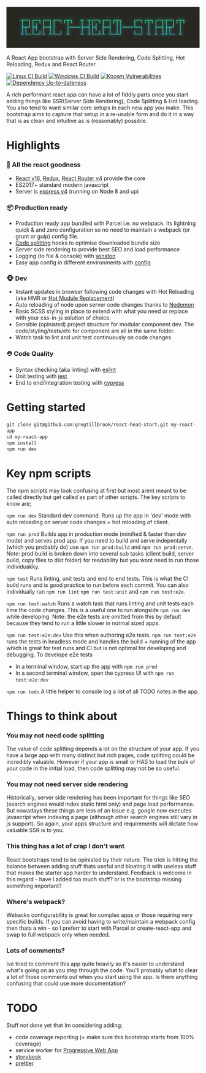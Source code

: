 ![Screenshot showing output for console methods](/docs/react-head-start-logo.jpg?raw=true)

A React App bootstrap with Server Side Rendering, Code Splitting, Hot Reloading, Redux and React Router.

[![Linux CI Build][travis-image]][travis-url]
[![Windows CI Build][appveyor-image]][appveyor-url]
[![Known Vulnerabilities][snyk-image]][snyk-url]
[![Dependency Up-to-dateness][david-image]][david-url]


A rich performant react app can have a lot of fiddly parts once you start adding things like SSR(Server Side Rendering), Code Splitting & Hot loading. You also tend to want similar core setups in each new app you make. This bootstrap aims to capture that setup in a re-usable form and do it in a way that is as clean and intuitive as is (reasonably) possible.



# Highlights

### 🚀 All the react goodness
 - [React v16](https://www.npmjs.com/package/react), [Redux](https://www.npmjs.com/package/redux), [React Router v4](https://www.npmjs.com/package/react-router) provide the core
 - ES2017+ standard modern javascript
 - Server is [express v4](https://www.npmjs.com/package/express) (running on Node 8 and up)

### 📦 Production ready
 - Production ready app bundled with Parcel i.e. no webpack. Its lightning quick & and zero configuration so no need to maintain a webpack (or grunt or gulp) config file.
 - [Code splitting](https://parceljs.org/code_splitting.html) hooks to optimise downloaded bundle size
 - Server side rendering to provide best SEO and load performance
 - Logging (to file & console) with [winston](https://www.npmjs.com/package/winston)
 - Easy app config in different environments with [config](https://www.npmjs.com/package/config)

### 🐵 Dev
 - Instant updates in browser following code changes with Hot Reloading (aka HMR or [Hot Module Replacement](https://parceljs.org/hmr.html))
 - Auto reloading of node upon server code changes thanks to [Nodemon](https://www.npmjs.com/package/nodemon)
 - Basic SCSS styling in place to extend with what you need or replace with your css-in-js solution of choice.
 - Sensible (opiniated) project structure for modular component dev. The code/styling/tests/etc for component are all in the same folder.
 - Watch task to lint and unit test continuously on code changes

### ⛑ Code Quality
 - Syntax checking (aka linting) with [eslint](https://www.npmjs.com/package/eslint)
 - Unit testing with [jest](http://facebook.github.io/jest/)
 - End to end/integration testing with [cypress](https://www.cypress.io/)



# Getting started

```console
git clone git@github.com:gregtillbrook/react-head-start.git my-react-app
cd my-react-app
npm install
npm run dev
```


# Key npm scripts
The npm scripts may look confusing at first but most arent meant to be called directly but get called as part of other scripts. The key scripts to know are;

```npm run dev```
Standard dev command. Runs up the app in 'dev' mode with auto reloading on server code changes + hot reloading of client.

```npm run prod```
Builds app in production mode (minified & faster than dev mode) and serves prod app. If you need to build and serve indepentally (which you probably do) use ```npm run prod:build``` and ```npm run prod:serve```. Note: prod:build is broken down into several sub tasks (client build, server build, copy files to dist folder) for readability but you wont need to run those individuakky.

```npm test```
Runs linting, unit tests and end to end tests. This is what the CI build runs and is good practice to run before each commit. You can also individually run ```npm run lint``` ```npm run test:unit``` and ```npm run test:e2e```.

```npm run test:watch```
Runs a watch task that runs linting and unit tests each time the code changes. This is a useful one to run alongside ```npm run dev``` while developing. Note: the e2e tests are omitted from this by default because they tend to run a little slower in normal sized apps.

```npm run test:e2e:dev```
Use this when authoring e2e tests. ```npm run test:e2e``` runs the tests in headless mode and handles the build + running of the app which is great for test runs and CI but is not optimal for developing and debugging. To develope e2e tests 
 - In a terminal window, start up the app with ```npm run prod```
 - In a second terminal window, open the cypress UI with ```npm run test:e2e:dev```

```npm run todo```
A little helper to console log a list of all TODO notes in the app.



# Things to think about

### You may not need code splitting
The value of code splitting depends a lot on the structure of your app. If you have a large app with many distinct but rich pages, code splitting could be incredibly valuable. However if your app is small or HAS to load the bulk of your code in the initial load, then code splitting may not be so useful.

### You may not need server side rendering
Historically, server side rendering has been important for things like SEO (search engines would index static html only) and page load performance. But nowadays these things are less of an issue e.g. google now executes javascript when indexing a page (although other search engines still vary in js support). So again, your apps structure and requirements will dictate how valuable SSR is to you.

### This thing has a lot of crap I don't want
React bootstraps tend to be opiniated by their nature. The trick is hitting the balance between adding stuff thats useful and bloating it with useless stuff that makes the starter app harder to understand. Feedback is welcome in this regard - have I added too much stuff? or is the bootstrap missing something important?

### Where's webpack?
Webacks configurability is great for complex apps or those requiring very specific builds. If you can avoid having to write/maintain a webpack config then thats a win - so I preferr to start with Parcel or create-react-app and swap to full webpack only when needed.

### Lots of comments?
Ive tried to comment this app quite heavily so it's easier to understand what's going on as you step through the code. You'll probably what to clear a lot of those comments out when you start using the app. Is there anything confusing that could use more documentation?



# TODO
Stuff not done yet that Im considering adding;
 - code coverage reporting (+ make sure this bootstrap starts from 100% coverage)
 - service worker for [Progressive Web App](https://developers.google.com/web/progressive-web-apps/)
 - [storybook](https://storybook.js.org/)
 - [prettier](https://www.npmjs.com/package/prettier)


[travis-image]: https://img.shields.io/travis/gregtillbrook/react-head-start/master.svg?label=Linux%20CI%20Build
[travis-url]: https://travis-ci.org/gregtillbrook/react-head-start
[appveyor-image]: https://img.shields.io/appveyor/ci/gregtillbrook/react-head-start/master.svg?label=Windows%20CI%20Build
[appveyor-url]: https://ci.appveyor.com/project/gregtillbrook/react-head-start
[snyk-image]: https://snyk.io/test/github/gregtillbrook/react-head-start/badge.svg
[snyk-url]: https://snyk.io/test/github/gregtillbrook/react-head-start
[david-image]: https://david-dm.org/gregtillbrook/react-head-start.svg
[david-url]: https://david-dm.org/gregtillbrook/react-head-start
